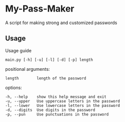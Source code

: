 # My-Pass-Maker
A script for making strong and customized passwords

## Usage

Usage guide

```
main.py [-h] [-u] [-l] [-d] [-p] length
```


positional arguments:
```
length        length of the password
```

options:
```
-h, --help    show this help message and exit
-u, --upper   Use uppercase letters in the password
-l, --lower   Use lowercase letters in the password
-d, --digits  Use digits in the password
-p, --pun     Use punctuations in the password
```

